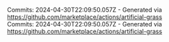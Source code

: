 Commits: 2024-04-30T22:09:50.057Z - Generated via https://github.com/marketplace/actions/artificial-grass
<br>
Commits: 2024-04-30T22:09:50.057Z - Generated via https://github.com/marketplace/actions/artificial-grass
<br>

